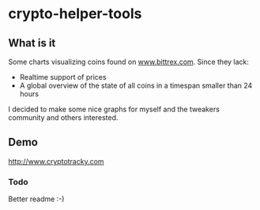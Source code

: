 # crypto-helper-tools

## What is it
Some charts visualizing coins found on www.bittrex.com.
Since they lack:
- Realtime support of prices
- A global overview of the state of all coins in a timespan smaller than 24 hours

I decided to make some nice graphs for myself and the tweakers community and others interested.

## Demo
http://www.cryptotracky.com

### Todo
Better readme :-)
